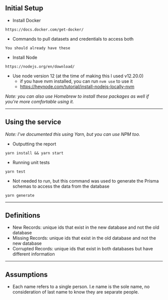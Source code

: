 ## Initial Setup

- Install Docker
```
https://docs.docker.com/get-docker/
```

- Commands to pull datasets and credentials to access both
```
You should already have these
```

- Install Node
```
https://nodejs.org/en/download/
```

- Use node version 12 (at the time of making this I used v12.20.0)
    - if you have nvm installed, you can run `nvm use` to use it
    - https://heynode.com/tutorial/install-nodejs-locally-nvm

*Note: you can also use Homebrew to install these packages as well if you're more comfortable using it.*

---

## Using the service

*Note: I've documented this using Yarn, but you can use NPM too.*
- Outputting the report
```
yarn install && yarn start
```

- Running unit tests
```
yarn test
```

- Not needed to run, but this command was used to generate the Prisma schemas to access the data from the database
```
yarn generate
```

---

## Definitions
- New Records: unique ids that exist in the new database and not the old database
- Missing Records: unique ids that exist in the old database and not the new database
- Corrupted Records: unique ids that exist in both databases but have different information

---

## Assumptions

- Each name refers to a single person. I.e name is the sole name, no consideration of last name to know they are separate people.